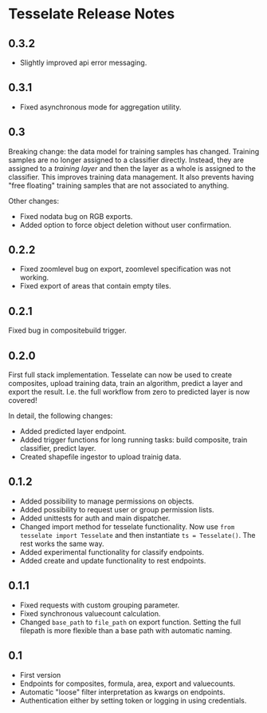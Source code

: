 Tesselate Release Notes
=======================

0.3.2
-----
- Slightly improved api error messaging.

0.3.1
-----
- Fixed asynchronous mode for aggregation utility.

0.3
---
Breaking change: the data model for training samples has changed. Training
samples are no longer assigned to a classifier directly. Instead, they are
assigned to a *training layer* and then the layer as a whole is assigned to the
classifier. This improves training data management. It also prevents having
"free floating" training samples that are not associated to anything.

Other changes:

- Fixed nodata bug on RGB exports.
- Added option to force object deletion without user confirmation.

0.2.2
-----
- Fixed zoomlevel bug on export, zoomlevel specification was not working.
- Fixed export of areas that contain empty tiles.

0.2.1
-----
Fixed bug in compositebuild trigger.

0.2.0
-----
First full stack implementation. Tesselate can now be used to create composites,
upload training data, train an algorithm, predict a layer and export the result.
I.e. the full workflow from zero to predicted layer is now covered!

In detail, the following changes:
- Added predicted layer endpoint.
- Added trigger functions for long running tasks: build composite, train
  classifier, predict layer.
- Created shapefile ingestor to upload trainig data.

0.1.2
-----
- Added possibility to manage permissions on objects.
- Added possibility to request user or group permission lists.
- Added unittests for auth and main dispatcher.
- Changed import method for tesselate functionality. Now use ``from tesselate import Tesselate``
  and then instantiate ``ts = Tesselate()``. The rest works the same way.
- Added experimental functionality for classify endpoints.
- Added create and update functionality to rest endpoints.

0.1.1
-----
- Fixed requests with custom grouping parameter.
- Fixed synchronous valuecount calculation.
- Changed ``base_path`` to ``file_path`` on export function. Setting the full
  filepath is more flexible than a base path with automatic naming.

0.1
---
- First version
- Endpoints for composites, formula, area, export and valuecounts.
- Automatic "loose" filter interpretation as kwargs on endpoints.
- Authentication either by setting token or logging in using credentials.
